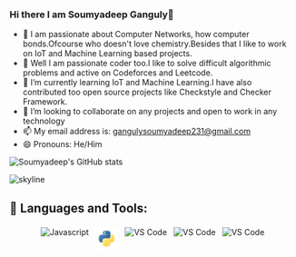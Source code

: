 ### Hi there I am Soumyadeep Ganguly👋

<!--
**SGanguly1999/SGanguly1999** is a ✨ _special_ ✨ repository because its `README.md` (this file) appears on your GitHub profile.-->

- 🔭 I am passionate about Computer Networks, how computer bonds.Ofcourse who doesn't love chemistry.Besides that I like to work on IoT and Machine Learning based projects.
- 🔭 Well I am passionate coder too.I like to solve difficult algorithmic problems and active on Codeforces and Leetcode.
- 🌱 I’m currently learning IoT and Machine Learning.I have also contributed too open source projects like Checkstyle and Checker Framework.
- 👯 I’m looking to collaborate on any projects and open to work in any technology
- 📫 My email address is: gangulysoumyadeep231@gmail.com
- 😄 Pronouns: He/Him

![Soumyadeep's GitHub stats](https://github-readme-stats.vercel.app/api?username=SGanguly1999&show_icons=true&theme=radical&count_private=true&include_all_commits=true)         

![skyline](https://user-images.githubusercontent.com/42171790/152284703-45a3e354-d65a-4b6e-941e-4e626ff8ab36.jpg)

## 🧰 Languages and Tools:
<p align="center">
<img src="https://imageio.forbes.com/specials-images/imageserve/5e7cce1921695a000666cc29/Java-14/960x0.jpg?fit=bounds&format=jpg&width=960" alt="Javascript" height="40" style="vertical-align:top; margin:4px">
<img src="https://raw.githubusercontent.com/github/explore/80688e429a7d4ef2fca1e82350fe8e3517d3494d/topics/python/python.png" alt="Python" height="40" style="vertical-align:top; margin:4px">
<img src="https://upload.wikimedia.org/wikipedia/commons/thumb/9/99/Unofficial_JavaScript_logo_2.svg/1200px-Unofficial_JavaScript_logo_2.svg.png" alt="VS Code" height="40" style="vertical-align:top; margin:4px">
  <img src="https://user-images.githubusercontent.com/42171790/152377163-96933c81-0edf-4ef8-9448-fd6a0c65a334.png" alt="VS Code" height="40" style="vertical-align:top; margin:4px">
  <img src="https://upload.wikimedia.org/wikipedia/commons/thumb/6/61/HTML5_logo_and_wordmark.svg/640px-HTML5_logo_and_wordmark.svg.png" alt="VS Code" height="40" style="vertical-align:top; margin:4px">
</p>
